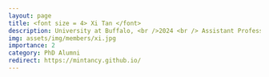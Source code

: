 ```yaml
---
layout: page
title: <font size = 4> Xi Tan </font>
description: University at Buffalo, <br />2024 <br /> Assistant Professor at University of Colorado Colorado Springs
img: assets/img/members/xi.jpg
importance: 2
category: PhD Alumni
redirect: https://mintancy.github.io/
---
```



